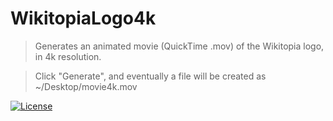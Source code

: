 # WikitopiaLogo4k

> Generates an animated movie (QuickTime .mov) of the Wikitopia logo, in 4k resolution. 

> Click "Generate", and eventually a file will be created as ~/Desktop/movie4k.mov

[![License](http://img.shields.io/:license-mit-blue.svg?style=flat-square)](http://badges.mit-license.org)
